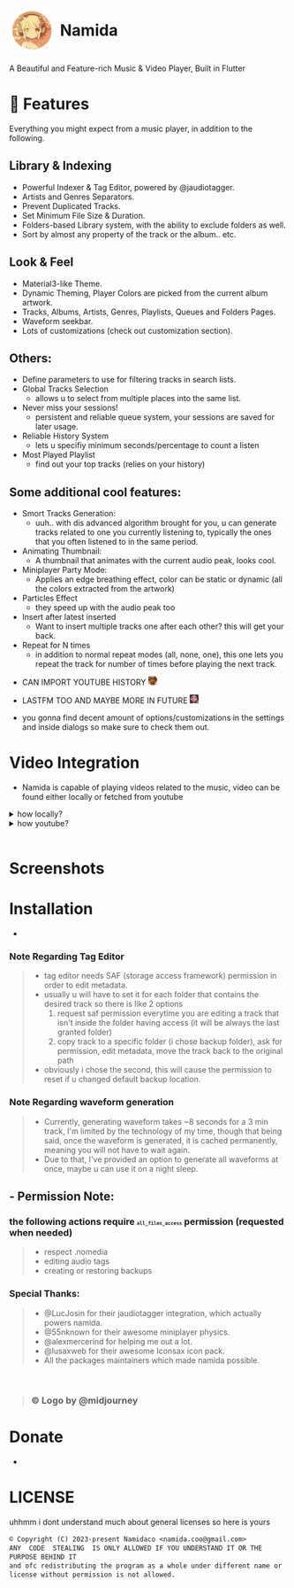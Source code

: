 # <div style="display: flex; align-items: center;"><img src="some stuff/namida.png" width="82" style="margin-right: 10px;">Namida</div>


A Beautiful and Feature-rich Music & Video Player, Built in Flutter

# 🎉 Features
Everything you might expect from a music player, in addition to the following.
## Library & Indexing
- Powerful Indexer & Tag Editor, powered by @jaudiotagger.
- Artists and Genres Separators.
- Prevent Duplicated Tracks.
- Set Minimum File Size & Duration.
- Folders-based Library system, with the ability to exclude folders as well.
- Sort by almost any property of the track or the album.. etc.
## Look & Feel
- Material3-like Theme.
- Dynamic Theming, Player Colors are picked from the current album artwork.
- Tracks, Albums, Artists, Genres, Playlists, Queues and Folders Pages.
- Waveform seekbar.
- Lots of customizations (check out customization section).

## Others:
- Define parameters to use for filtering tracks in search lists.
- Global Tracks Selection
   - allows u to select from multiple places into the same list.
- Never miss your sessions!
   - persistent and reliable queue system, your sessions are saved for later usage.
- Reliable History System
   - lets u specifiy minimum seconds/percentage to count a listen
- Most Played Playlist
   - find out your top tracks (relies on your history)

## Some additional cool features:
- Smort Tracks Generation:
    - uuh.. with dis advanced algorithm brought for you, u can generate tracks related to one you currently listening to, typically the ones that you often listened to in the same period.
- Animating Thumbnail:
   - A thumbnail that animates with the current audio peak, looks cool.
- Miniplayer Party Mode:
   - Applies an edge breathing effect, color can be static or dynamic (all the colors extracted from the artwork)
- Particles Effect
   - they speed up with the audio peak too
- Insert after latest inserted
   - Want to insert multiple tracks one after each other? this will get your back.
- Repeat for N times
   - in addition to normal repeat modes (all, none, one), this one lets you repeat the track for number of times before playing the next track.
- <p>CAN IMPORT YOUTUBE HISTORY <img src="some stuff/ong.png" width=16 height=16/></p>
- <p>LASTFM TOO AND MAYBE MORE IN FUTURE <img src="some stuff/yoowhat.gif" width=16 height=16/></p>
- you gonna find decent amount of options/customizations in the settings and inside dialogs so make sure to check them out.

# Video Integration
- Namida is capable of playing videos related to the music, video can be found either locally or fetched from youtube
<details>
<summary>how locally?</summary>
typically looks (inside the folders you specificed) for any matching title, matching goes as following:
<br>
-- Alan walker - Faded.m4a
<br>
-- video alAn WaLkER - faDed (480p).mp4
<br>
the video filename should contain at least one of the following:
 <br>
   1. the music filename as shown above.
 <br>
   2. title & first artist of the track.
<br>
note: some cleanup is made to improve the matching, all symbols & whitespaces are ignored.
</details>

<details>
<summary>how youtube?</summary>
 • looks up in the track comment tag (as they are mostly done by @yt-dlp) or filename for any matching youtube link, if found then it starts downloading (and caches permanently) and plays once it's ready, streaming here isn't a good idea as the priority goes for the music file itself.
</details>
<br>


# Screenshots
# Installation
-

### Note Regarding Tag Editor
>- tag editor needs SAF (storage access framework) permission in order to edit metadata.
>- usually u will have to set it for each folder that contains the desired track so there is like 2 options
>    1. request saf permission everytime you are editing a track that isn't inside the folder having access (it will be always the last granted folder) 
>    2. copy track to a specific folder (i chose backup folder), ask for permission, edit metadata, move the track back to the original path
>- obviously i chose the second, this will cause the permission to reset if u changed default backup location. 

### Note Regarding waveform generation
>- Currently, generating waveform takes ~8 seconds for a 3 min track, I'm limited by the technology of my time, though that being said, once the waveform is generated, it is cached permanently, meaning you will not have to wait again.
>- Due to that, I've provided an option to generate all waveforms at once, maybe u can use it on a night sleep.

## - Permission Note:
### the following actions require <font size="1">`all_files_access`</font> permission (requested when needed)
>- respect .nomedia
>- editing audio tags
>- creating or restoring backups

### Special Thanks:
 >- @LucJosin for their jaudiotagger integration, which actually powers namida.
 >- @55nknown for their awesome miniplayer physics.
 >- @alexmercerind for helping me out a lot.
 >- @lusaxweb for their awesome Iconsax icon pack.
 >- All the packages maintainers which made namida possible.
 <br>
 
> ### © Logo by @midjourney
# Donate
- 

# LICENSE
uhhmm i dont understand much about general licenses so here is yours

```
© Copyright (C) 2023-present Namidaco <namida.coo@gmail.com>
ANY  CODE  STEALING  IS ONLY ALLOWED IF YOU UNDERSTAND IT OR THE PURPOSE BEHIND IT
and ofc redistributing the program as a whole under different name or license without permission is not allowed.
```
